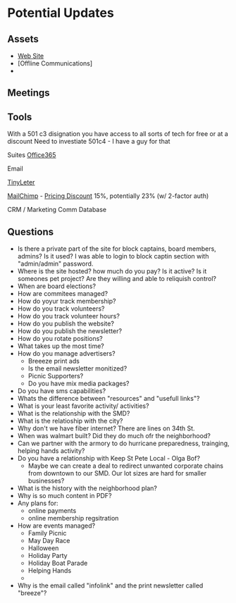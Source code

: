 # Potential Updates

## Assets
* [Web Site](http://broadwaterfl.org/)
* [Offline Communications]
* 
## Meetings 

## Tools
With a 501 c3 disignation you have access to all sorts of tech for free or at a discount
Need to investiate 501c4 - I have a guy for that



Suites
[Office365]()


Email

[TinyLeter](https://app.tinyletter.com/)

[MailChimp](https://mailchimp.com/) - [Pricing Discount](https://kb.mailchimp.com/accounts/billing/about-mailchimp-discounts) 15%, potentially 23% (w/ 2-factor auth)

CRM / Marketing Comm Database


## Questions

* Is there a private part of the site for block captains, board members, admins? Is it used? I was able to login to block captin section with "admin/admin" password. 
* Where is the site hosted? how much do you pay? Is it active? Is it someones pet project? Are they willing and able to reliquish control?
* When are board elections?
* How are commitees managed?
* How do yoyur track membership?
* How do you track volunteers?
* How do you track volunteer hours?
* How do you publish the website?
* How do you publish the newsletter?
* How do you rotate positions?
* What takes up the most time?
* How do you manage advertisers?
    * Breeeze print ads
    * Is the email newsletter monitized?
    * Picnic Supporters?
    * Do you have mix media packages?
* Do you have sms capabilities?
* Whats the difference between "resources" and "usefull links"?
* What is your least favorite activity/ activities?
* What is the relationship with the SMD?
* What is the relatioship with the city?
* Why don't we have fiber internet? There are lines on 34th St.
* When was walmart built? Did they do much ofr the neighborhood?
* Can we partner with the armory to do hurricane preparedness, trainging, helping hands activity?
* Do you have a relationship with Keep St Pete Local - Olga Bof?
    * Maybe we can create a deal to redirect unwanted corporate chains from downtown to our SMD. Our lot sizes are hard for smaller businesses?
* What is the history with the neighborhood plan?
* Why is so much content in PDF?
* Any plans for:
    * online payments
    * online membership regsitration
* How are events managed?
    * Family Picnic
    * May Day Race
    * Halloween
    * Holiday Party
    * Holiday Boat Parade
    * Helping Hands
    * 
* Why is the email called "infolink" and the print newsletter called "breeze"?
